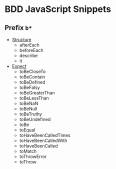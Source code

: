 # BDD JavaScript Snippets

## Prefix `b*`

- [Structure](structure/)
  - afterEach
  - beforeEach
  - describe
  - it
- [Expect](expect/)
  - toBeCloseTo
  - toBeContain
  - toBeDefined
  - toBeFalsy
  - toBeGreaterThan
  - toBeLessThan
  - toBeNaN
  - toBeNull
  - toBeTruthy
  - toBeUndefined
  - toBe
  - toEqual
  - toHaveBeenCalledTimes
  - toHaveBeenCalledWith
  - toHaveBeenCalled
  - toMatch
  - toThrowError
  - toThrow

